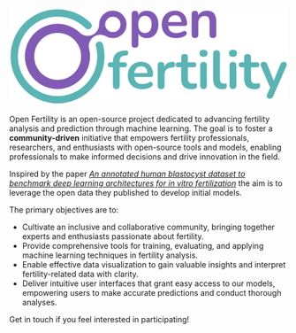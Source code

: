 ![Open Ferlility logo](docs/static/OpenFertility.svg)

Open Fertility is an open-source project dedicated to advancing fertility analysis and prediction through machine learning. The goal is to foster a __community-driven__ initiative that empowers fertility professionals, researchers, and enthusiasts with open-source tools and models, enabling professionals to make informed decisions and drive innovation in the field.

Inspired by the paper [_An annotated human blastocyst dataset to benchmark deep learning architectures for in vitro fertilization_](https://www.nature.com/articles/s41597-023-02182-3) the aim is to leverage the open data they published to develop initial models.

The primary objectives are to:

- Cultivate an inclusive and collaborative community, bringing together experts and enthusiasts passionate about fertility.
- Provide comprehensive tools for training, evaluating, and applying machine learning techniques in fertility analysis.
- Enable effective data visualization to gain valuable insights and interpret fertility-related data with clarity.
- Deliver intuitive user interfaces that grant easy access to our models, empowering users to make accurate predictions and conduct thorough analyses.



Get in touch if you feel interested in participating!
